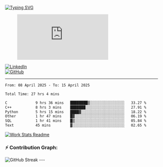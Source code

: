 [![Typing SVG](https://readme-typing-svg.herokuapp.com?font=Fira+Code&color=%2336BCF7&lines=Hi+there!+%F0%9F%91%8B;I+am+a+Computer+Science+Undergrad+at+IIT+Kharagpur;Thankyou+for+visiting+my+github+profile)](https://github.com/sesiii)


<figure><embed src="https://wakatime.com/share/@81d5e6c4-c575-43e6-9a9e-85ed25517f53/42cf003a-18dd-42ef-bded-df01146821f2.svg"></embed></figure>


[![LinkedIn](https://img.shields.io/badge/LinkedIn-0077B5?style=for-the-badge&logo=linkedin&logoColor=white)](https://www.linkedin.com/in/sesidadi)  
[![GitHub](https://img.shields.io/badge/GitHub-181717?style=for-the-badge&logo=github&logoColor=white)](https://github.com/sesiii)



---
<!--START_SECTION:waka-->

```txt
From: 08 April 2025 - To: 15 April 2025

Total Time: 27 hrs 4 mins

C             9 hrs 36 mins   ████████▒░░░░░░░░░░░░░░░░   33.27 %
C++           8 hrs 3 mins    ███████░░░░░░░░░░░░░░░░░░   27.91 %
Python        5 hrs 15 mins   ████▓░░░░░░░░░░░░░░░░░░░░   18.22 %
Other         1 hr 47 mins    █▓░░░░░░░░░░░░░░░░░░░░░░░   06.19 %
SQL           1 hr 41 mins    █▒░░░░░░░░░░░░░░░░░░░░░░░   05.84 %
Text          45 mins         ▓░░░░░░░░░░░░░░░░░░░░░░░░   02.65 %
```

<!--END_SECTION:waka-->


[![Work Stats Readme](https://github.com/sesiii/sesiii/actions/workflows/main.yml/badge.svg)](https://github.com/sesiii/sesiii/actions/workflows/main.yml)

### ⚡ Contribution Graph:

<img src="https://streak-stats.demolab.com/?user=sesiii&theme=radical" alt="GitHub Streak" />
---

